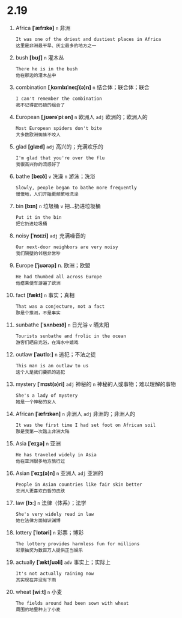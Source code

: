 # 2.19









1. Africa **[ˈæfrɪkə]** `n` 非洲
    ```
    It was one of the driest and dustiest places in Africa
    这里是非洲最干旱、灰尘最多的地方之一
    ```

2. bush **[bʊʃ]** `n` 灌木丛
    ```
    There he is in the bush
    他在那边的灌木丛中
    ```

3. combination **[ˌkɒmbɪˈneɪʃ(ə)n]** `n` 结合体；联合体；联合
    ```
    I can't remember the combination
    我不记得密码锁的组合了
    ```

4. European **[ˌjʊərəˈpiːən]** `n` 欧洲人 `adj` 欧洲的；欧洲人的
    ```
    Most European spiders don't bite
    大多数欧洲蜘蛛不咬人
    ```

5. glad **[ɡlæd]** `adj` 高兴的；充满欢乐的
    ```
    I'm glad that you're over the flu
    我很高兴你的流感好了
    ```

6. bathe **[beɪð]** `v` 洗澡 `n` 游泳；洗浴
    ```
    Slowly, people began to bathe more frequently
    慢慢地，人们开始更频繁地洗澡
    ```

7. bin **[bɪn]** `n` 垃圾桶 `v` 把...扔进垃圾桶
    ```
    Put it in the bin
    把它扔进垃圾桶
    ```

8. noisy **[ˈnɔɪzi]** `adj` 充满噪音的
    ```
    Our next-door neighbors are very noisy
    我们隔壁的邻居非常吵
    ```

9. Europe **[ˈjʊərəp]** n. 欧洲；欧盟
    ```
    He had thumbed all across Europe
    他搭乘便车游遍了欧洲
    ```

10. fact **[fækt]** `n` 事实；真相
    ```
    That was a conjecture, not a fact
    那是个推测，不是事实
    ```

11. sunbathe **[ˈsʌnbeɪð]** `n` 日光浴 `v` 晒太阳
    ```
    Tourists sunbathe and frolic in the ocean
    游客们晒日光浴，在海水中嬉戏
    ```

12. outlaw **[ˈaʊtlɔː]** `n` 逃犯；不法之徒
    ```
    This man is an outlaw to us
    这个人是我们要抓的逃犯
    ```

13. mystery **[ˈmɪst(ə)ri]** `adj` 神秘的 `n` 神秘的人或事物；难以理解的事物
    ```
    She's a lady of mystery
    她是一个神秘的女人
    ```

14. African **[ˈæfrɪkən]** `n` 非洲人 `adj` 非洲的；非洲人的
    ```
    It was the first time I had set foot on African soil
    那是我第一次踏上非洲大陆
    ```

15. Asia **[ˈeɪʒə]** `n` 亚洲
    ```
    He has traveled widely in Asia
    他在亚洲很多地方旅行过
    ```

16. Asian **[ˈeɪʒ(ə)n]** `n` 亚洲人 `adj` 亚洲的
    ```
    People in Asian countries like fair skin better
    亚洲人更喜欢白皙的皮肤
    ```

17. law **[lɔː]** `n` 法律（体系）；法学
    ```
    She's very widely read in law
    她在法律方面知识渊博
    ```

18. lottery **[ˈlɒtəri]** `n` 彩票；博彩
    ```
    The lottery provides harmless fun for millions
    彩票抽奖为数百万人提供正当娱乐
    ```

19. actually **[ˈæktʃuəli]** `adv` 事实上；实际上
    ```
    It's not actually raining now
    其实现在并没有下雨
    ```

20. wheat **[wiːt]** `n` 小麦
    ```
    The fields around had been sown with wheat
    周围的地里种上了小麦
    ```
